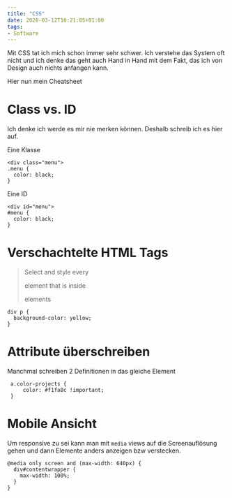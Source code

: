 ```yaml
---
title: "CSS"
date: 2020-03-12T10:21:05+01:00
tags:
- Software
---
```


Mit CSS tat ich mich schon immer sehr schwer. Ich verstehe das System oft
nicht und ich denke das geht auch Hand in Hand mit dem Fakt, das ich von
Design auch nichts anfangen kann.

Hier nun mein Cheatsheet

<!--more-->

# Class vs. ID

Ich denke ich werde es mir nie merken können. Deshalb schreib ich es hier
auf.

Eine Klasse

```
<div class="menu">
.menu {
  color: black;
}
```

Eine ID

```
<div id="menu">
#menu {
  color: black;
}
```

# Verschachtelte HTML Tags

> Select and style every <p> element that is inside <div> elements

```
div p {
  background-color: yellow;
}
```

# Attribute überschreiben

Manchmal schreiben 2 Definitionen in das gleiche Element

```
 a.color-projects {
     color: #f1fa8c !important;
 }
```

# Mobile Ansicht

Um responsive zu sei kann man mit `media` views auf die Screenauflösung gehen
und dann Elemente anders anzeigen bzw verstecken.

```
@media only screen and (max-width: 640px) {
  div#contentwrapper {
    max-width: 100%;
  }
}
```

